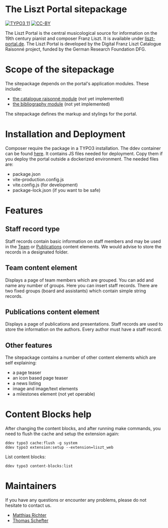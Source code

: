 The Liszt Portal sitepackage
============================

[![TYPO3 11](https://img.shields.io/badge/TYPO3-11-orange.svg)](https://get.typo3.org/version/11)
[![CC-BY](https://img.shields.io/github/license/dikastes/liszt_web)](https://github.com/dikastes/liszt_web/blob/main/LICENSE)

The Liszt Portal is the central musicological source for information on the 19th century pianist and composer Franz Liszt.
It is available under [liszt-portal.de](https://liszt-portal.de).
The Liszt Portal is developed by the Digital Franz Liszt Catalogue Raisonné project, funded by the German Research Foundation DFG.

# Scope of the sitepackage

The sitepackage depends on the portal's application modules.
These include:

- [the catalogue raisonné module](https://github.com/dikastes/liszt_catalograisonne) (not yet implemented)
- [the bibliography module](https://github.com/dikastes/liszt_bibliography) (not yet implemented)

The sitepackage defines the markup and stylings for the portal.

# Installation and Deployment

Composer require the package in a TYPO3 installation. The ddev container can be
found [here](https://github.com/dikastes/ddev-liszt-portal-v12). It contains JS
files needed for deployment. Copy them if you deploy the portal outside a
dockerized environment. The needed files are:

- package.json
- vite-production.config.js
- vite.config.js (for development)
- package-lock.json (if you want to be safe)

# Features

## Staff record type

Staff records contain basic information on staff members and may be used in the
[Team](#team-content-element) or [Publications](#publications-content-element) 
content elements.  We would advise to store the records in a designated folder.

## Team content element

Displays a page of team members which are grouped.  You can add and name any
number of groups.  Here you can insert staff records.  There are two fixed groups 
(board and assistants) which contain simple string records.

## Publications content element

Displays a page of publications and presentations.  Staff records are used to
store the information on the authors.  Every author must have a staff record.

## Other features

The sitepackage contains a number of other content elements which are self
explaining:

- a page teaser
- an icon based page teaser
- a news listing
- image and image/text elements
- a milestones element (not yet operable)

# Content Blocks help

After changing the content blocks, and after running make commands, you need to
flush the cache and setup the extension again:

```
ddev typo3 cache:flush -g system
ddev typo3 extension:setup --extension=liszt_web
```

List content blocks:

```
ddev typo3 content-blocks:list
```

# Maintainers

If you have any questions or encounter any problems, please do not hesitate to contact us.
- [Matthias Richter](https://github.com/dikastes)
- [Thomas Schefter](https://github.com/thomas-sc)
